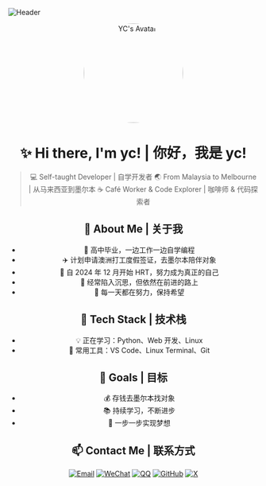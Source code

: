 ![Header](https://dev.1.ycxiao1204.com/20250216_121356.jpg)

<div align="center">
  <img src="https://dev.1.ycxiao1204.com/mmexport1737968334307.jpg" alt="YC's Avatar" width="200" height="200" style="border-radius: 50%"/>

# ✨ Hi there, I'm yc! | 你好，我是 yc!

> 💻 Self-taught Developer | 自学开发者
> 🌏 From Malaysia to Melbourne | 从马来西亚到墨尔本
> ☕ Café Worker & Code Explorer | 咖啡师 & 代码探索者

## 👤 About Me | 关于我

- 🏡 高中毕业，一边工作一边自学编程
- ✈️ 计划申请澳洲打工度假签证，去墨尔本陪伴对象
- 💊 自 2024 年 12 月开始 HRT，努力成为真正的自己
- 💭 经常陷入沉思，但依然在前进的路上
- 💙 每一天都在努力，保持希望

## 🚀 Tech Stack | 技术栈

- 💡 正在学习：Python、Web 开发、Linux
- 🔧 常用工具：VS Code、Linux Terminal、Git

## 🎯 Goals | 目标

- 💰 存钱去墨尔本找对象
- 📚 持续学习，不断进步
- 🌱 一步一步实现梦想

## 📫 Contact Me | 联系方式

[![Email](https://img.shields.io/badge/Email-yuchen%40ycxiao1204.com-blue?style=flat-square&logo=gmail)](mailto:yuchen@ycxiao1204.com)
[![WeChat](https://img.shields.io/badge/WeChat-ycXIAO__1204-brightgreen?style=flat-square&logo=wechat)](weixin://dl/chat?ycXIAO_1204)
[![QQ](https://img.shields.io/badge/QQ-603557921-blue?style=flat-square&logo=tencentqq)](http://wpa.qq.com/msgrd?v=3&uin=603557921&site=qq&menu=yes)
[![GitHub](https://img.shields.io/badge/GitHub-yuchen1204-black?style=flat-square&logo=github)](https://github.com/yuchen1204)
[![X](https://img.shields.io/badge/X-yuchen1204-black?style=flat-square&logo=x)](https://x.com/yuchen1204)
</div>


